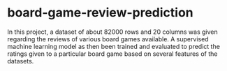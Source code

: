 # board-game-review-prediction
In this project, a dataset of about 82000 rows and 20 columns was given regarding the reviews of various board games available. A supervised machine learning model as then been trained and evaluated to predict the ratings given to a particular board game based on several features of the datasets.

